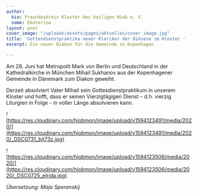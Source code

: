 ```yaml
---
author:
  bio: Freundeskreis Kloster des heiligen Hiob e. V.
  name: Ekaterina
layout: post
cover_image: "/uploads/assets/pages/aktuelles/cover_image.jpg"
title: 'Gottesdienstpraktika neuer Kleriker der Diözese im Kloster '
excerpt: Ein neuer Diakon für die Gemeinde in Kopenhagen

---
```

Am 28. Juni hat Metropolit Mark von Berlin und Deutschland in der Kathedralkirche in München Mihail Sukhanov aus der Kopenhagener Gemeinde in Dänemark zum Diakon geweiht.

Derzeit absolviert Vater Mihail sein Gottesdienstpraktikum in unserem Kloster und hofft, dass er seinen Vierzigtägigen Dienst – d.h. vierzig Liturgien in Folge - in voller Länge absolvieren kann.

![https://res.cloudinary.com/hiobmon/image/upload/v1594123491/media/2020/](https://res.cloudinary.com/hiobmon/image/upload/v1594123491/media/2020/_DSC0731_bjt73z.jpg)

![https://res.cloudinary.com/hiobmon/image/upload/v1594123506/media/2020/](https://res.cloudinary.com/hiobmon/image/upload/v1594123506/media/2020/_DSC0725_elrida.jpg)

_Übersetzung: Maja Speranskij_